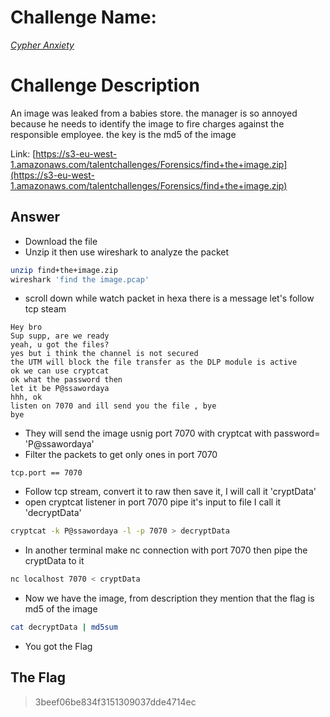 # Challenge Name:
 [*Cypher Anxiety*](https://cybertalents.com/challenges/forensics/cypher-anxiety)
 
# Challenge Description
An image was leaked from a babies store. the manager is so annoyed because he needs to identify the image to fire charges against the responsible employee. the key is the md5 of the image

Link: [https://s3-eu-west-1.amazonaws.com/talentchallenges/Forensics/find+the+image.zip](https://s3-eu-west-1.amazonaws.com/talentchallenges/Forensics/find+the+image.zip)

## Answer
* Download the file
* Unzip it then use wireshark to analyze the packet
```sh
unzip find+the+image.zip
wireshark 'find the image.pcap'
```
* scroll down while watch packet in hexa there is a message let's follow tcp steam
```
Hey bro
Sup supp, are we ready
yeah, u got the files?
yes but i think the channel is not secured
the UTM will block the file transfer as the DLP module is active
ok we can use cryptcat
ok what the password then
let it be P@ssawordaya
hhh, ok
listen on 7070 and ill send you the file , bye
bye
```
* They will send the image usnig port 7070 with cryptcat with password= 'P@ssawordaya'
* Filter the packets to get only ones in port 7070
```
tcp.port == 7070
```
* Follow tcp stream, convert it to raw then save it, I will call it 'cryptData'
* open cryptcat listener in port 7070 pipe it's input to file I call it 'decryptData'
```sh
cryptcat -k P@ssawordaya -l -p 7070 > decryptData
```
* In another terminal make nc connection with port 7070 then pipe the cryptData to it
```sh
nc localhost 7070 < cryptData
```
* Now we have the image, from description they mention that the flag is md5 of the image 
```sh
cat decryptData | md5sum
```
* You got the Flag


 ## The Flag
 > 3beef06be834f3151309037dde4714ec
